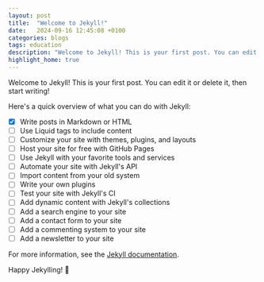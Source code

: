 ```yaml
---
layout: post
title:  "Welcome to Jekyll!"
date:   2024-09-16 12:45:08 +0100
categories: blogs
tags: education
description: "Welcome to Jekyll! This is your first post. You can edit it or delete it, then start writing!"
highlight_home: true
---
```


Welcome to Jekyll! This is your first post. You can edit it or delete it, then start writing!

Here's a quick overview of what you can do with Jekyll:

- [x] Write posts in Markdown or HTML
- [ ] Use Liquid tags to include content
- [ ] Customize your site with themes, plugins, and layouts
- [ ] Host your site for free with GitHub Pages
- [ ] Use Jekyll with your favorite tools and services
- [ ] Automate your site with Jekyll's API
- [ ] Import content from your old system
- [ ] Write your own plugins
- [ ] Test your site with Jekyll's CI
- [ ] Add dynamic content with Jekyll's collections
- [ ] Add a search engine to your site
- [ ] Add a contact form to your site
- [ ] Add a commenting system to your site
- [ ] Add a newsletter to your site

For more information, see the [Jekyll documentation](https://jekyllrb.com/docs/).

Happy Jekylling! 🎉

